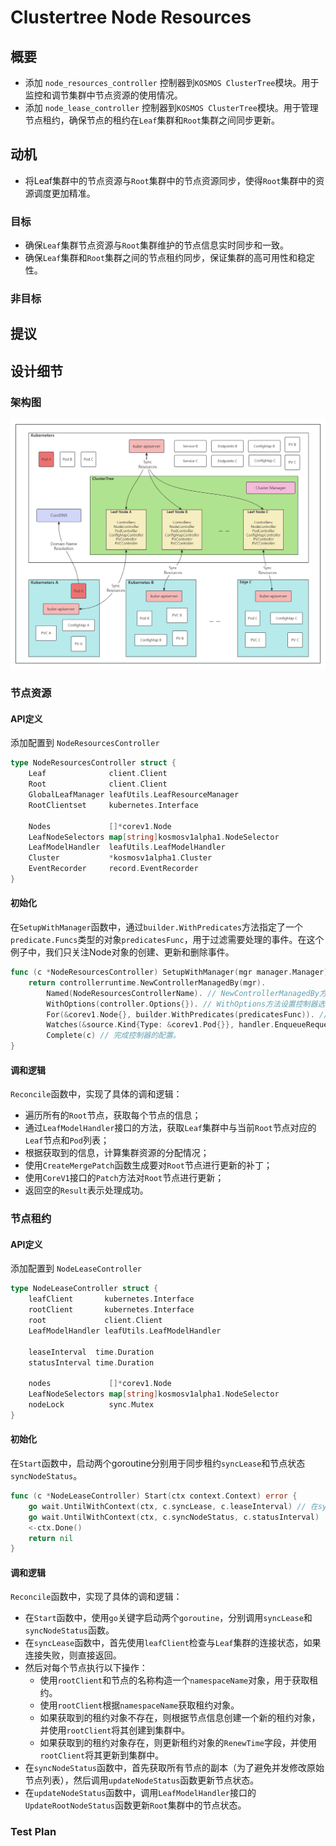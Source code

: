 # Clustertree Node Resources

## 概要

- 添加 `node_resources_controller` 控制器到`KOSMOS ClusterTree`模块。用于监控和调节集群中节点资源的使用情况。
- 添加 `node_lease_controller` 控制器到`KOSMOS ClusterTree`模块。用于管理节点租约，确保节点的租约在`Leaf`集群和`Root`集群之间同步更新。

## 动机
- 将Leaf集群中的节点资源与`Root`集群中的节点资源同步，使得`Root`集群中的资源调度更加精准。

### 目标
- 确保`Leaf`集群节点资源与`Root`集群维护的节点信息实时同步和一致。
- 确保`Leaf`集群和`Root`集群之间的节点租约同步，保证集群的高可用性和稳定性。

### 非目标

## 提议

## 设计细节

### 架构图
![clustertree_node architecture](img/clustertree-node.png)

### 节点资源
#### API定义
添加配置到 `NodeResourcesController`
```go
type NodeResourcesController struct {
	Leaf              client.Client
	Root              client.Client
	GlobalLeafManager leafUtils.LeafResourceManager
	RootClientset     kubernetes.Interface

	Nodes             []*corev1.Node
	LeafNodeSelectors map[string]kosmosv1alpha1.NodeSelector
	LeafModelHandler  leafUtils.LeafModelHandler
	Cluster           *kosmosv1alpha1.Cluster
	EventRecorder     record.EventRecorder
}
```

#### 初始化
在`SetupWithManager`函数中，通过`builder.WithPredicates`方法指定了一个`predicate.Funcs`类型的对象`predicatesFunc`，用于过滤需要处理的事件。在这个例子中，我们只关注Node对象的创建、更新和删除事件。
```go
func (c *NodeResourcesController) SetupWithManager(mgr manager.Manager) error {
	return controllerruntime.NewControllerManagedBy(mgr). 
		Named(NodeResourcesControllerName). // NewControllerManagedBy方法创建控制器，指定管理器mgr和控制器名称NodeResourcesControllerName：node-resources-controller。
		WithOptions(controller.Options{}). // WithOptions方法设置控制器选项，这里为空。
		For(&corev1.Node{}, builder.WithPredicates(predicatesFunc)). // For方法指定要处理的资源类型，这里是corev1.Node对象，并将过滤器predicatesFunc传入。
		Watches(&source.Kind{Type: &corev1.Pod{}}, handler.EnqueueRequestsFromMapFunc(c.podMapFunc())). // 通过Watches方法监听与Pod对象相关的事件，并指定一个MapFunc函数podMapFunc来处理这些事件。这里的处理逻辑是，如果Pod的Spec中有指定NodeName，就将对应的节点名作为参数构建一个reconcile.Request对象，并加入到返回值列表中。
		Complete(c) // 完成控制器的配置。
}
```

#### 调和逻辑
`Reconcile`函数中，实现了具体的调和逻辑：
- 遍历所有的`Root`节点，获取每个节点的信息；
- 通过`LeafModelHandler`接口的方法，获取`Leaf`集群中与当前`Root`节点对应的`Leaf`节点和`Pod`列表；
- 根据获取到的信息，计算集群资源的分配情况；
- 使用`CreateMergePatch`函数生成要对`Root`节点进行更新的补丁；
- 使用`CoreV1`接口的`Patch`方法对`Root`节点进行更新；
- 返回空的`Result`表示处理成功。

### 节点租约
#### API定义
添加配置到 `NodeLeaseController`
```go
type NodeLeaseController struct {
	leafClient       kubernetes.Interface
	rootClient       kubernetes.Interface
	root             client.Client
	LeafModelHandler leafUtils.LeafModelHandler

	leaseInterval  time.Duration
	statusInterval time.Duration

	nodes             []*corev1.Node
	LeafNodeSelectors map[string]kosmosv1alpha1.NodeSelector
	nodeLock          sync.Mutex
}
```

#### 初始化
在`Start`函数中，启动两个goroutine分别用于同步租约`syncLease`和节点状态`syncNodeStatus`。
```go
func (c *NodeLeaseController) Start(ctx context.Context) error {
	go wait.UntilWithContext(ctx, c.syncLease, c.leaseInterval) // 在syncLease函数中，首先检查与Leaf集群的连接状态，然后创建租约（如果不存在），并尝试更新租约。
	go wait.UntilWithContext(ctx, c.syncNodeStatus, c.statusInterval)
	<-ctx.Done()
	return nil
}
```

#### 调和逻辑
`Reconcile`函数中，实现了具体的调和逻辑：
- 在`Start`函数中，使用`go`关键字启动两个`goroutine`，分别调用`syncLease`和`syncNodeStatus`函数。
- 在`syncLease`函数中，首先使用`leafClient`检查与`Leaf`集群的连接状态，如果连接失败，则直接返回。
- 然后对每个节点执行以下操作：
  - 使用`rootClient`和节点的名称构造一个`namespaceName`对象，用于获取租约。
  - 使用`rootClient`根据`namespaceName`获取租约对象。
  - 如果获取到的租约对象不存在，则根据节点信息创建一个新的租约对象，并使用`rootClient`将其创建到集群中。
  - 如果获取到的租约对象存在，则更新租约对象的`RenewTime`字段，并使用`rootClient`将其更新到集群中。
- 在`syncNodeStatus`函数中，首先获取所有节点的副本（为了避免并发修改原始节点列表），然后调用`updateNodeStatus`函数更新节点状态。
- 在`updateNodeStatus`函数中，调用`LeafModelHandler`接口的`UpdateRootNodeStatus`函数更新`Root`集群中的节点状态。

### Test Plan